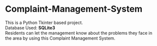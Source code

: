 # Complaint-Management-System

This is a Python Tkinter based project.
<br>
Database Used: <b> SQLite3 </b>
<br>
Residents can let the management know about the problems they face in the area by using this Complaint Management System.
